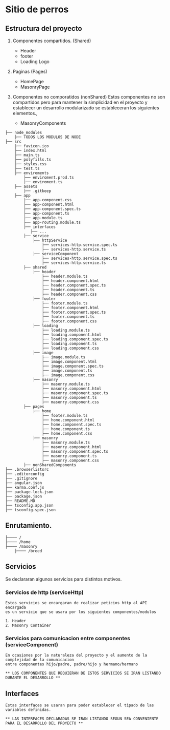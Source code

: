 # Sitio de perros

## Estructura del proyecto

1.  Componentes compartidos. (Shared)
    
    - Header
    - footer 
    - Loading Logo

2. Paginas (Pages) 

    - HomePage 
    - MasonryPage

3.  Componentes no comporatidos (nonShared)
    Estos componentes no son compartidos pero para mantener la simplicidad en el proyecto 
    y establecer un desarrollo modularizado se estableceran los siguientes elementos., 
    
    - MasonryComponents

```
├── node_modules
    ├── TODOS LOS MODULOS DE NODE
├── src
    ├── favicon.ico
    ├── index.html
    ├── main.ts
    ├── polyfills.ts   
    ├── styles.css
    ├── test.ts
    ├── enviroments 
        ├── enviroment.prod.ts
        ├── enviroment.ts
    ├── assets
        ├── .gitkeep
    ├── app
        ├── app-component.css
        ├── app-component.html
        ├── app-component.spec.ts
        ├── app-component.ts
        ├── app-module.ts
        ├── app-routing.module.ts
        ├── interfaces
           ├── ... 
        ├── service
            ├── httpService
                ├── services-http.service.spec.ts
                ├── services-http.service.ts
            ├── serviceComponent
                ├── services-http.service.spec.ts
                ├── services-http.service.ts
        ├── shared 
            ├── header
                ├── header.module.ts
                ├── header.component.html
                ├── header.component.spec.ts
                ├── header.component.ts
                ├── header.component.css
            ├── footer
                ├── footer.module.ts
                ├── footer.component.html
                ├── footer.component.spec.ts
                ├── footer.component.ts
                ├── footer.component.css
            ├── loading
                ├── loading.module.ts
                ├── loading.component.html
                ├── loading.component.spec.ts
                ├── loading.component.ts
                ├── loading.component.css
            ├── image
                ├── image.module.ts
                ├── image.component.html
                ├── image.component.spec.ts
                ├── image.component.ts
                ├── image.component.css
            ├── masonry
                ├── masonry.module.ts
                ├── masonry.component.html
                ├── masonry.component.spec.ts
                ├── masonry.component.ts
                ├── masonry.component.css
        ├── pages
            ├── home
                ├── footer.module.ts
                ├── home.component.html
                ├── home.component.spec.ts
                ├── home.component.ts
                ├── home.component.css
            ├── masonry
                ├── masonry.module.ts
                ├── masonry.component.html
                ├── masonry.component.spec.ts
                ├── masonry.component.ts
                ├── masonry.component.css
        ├── nonSharedComponents 
├── .browserlistsrc 
├── .editorconfig 
├── .gitignore
├── angular.json 
├── karma.conf.js 
├── package-lock.json 
├── package.json 
├── README.MD 
├── tsconfig.app.json
├── tsconfig.spec.json
```

## Enrutamiento. 

```
├──── /
├──── /home 
├──── /masonry 
    ├──── /breed  
```

##  Servicios
    
Se declararan algunos servicios para distintos motivos. 

### Servicios de http (serviceHttp)
    
    Estos servicios se encargaran de realizar peticios http al API encargada
    es un servicio que se usara por los siguientes componentes/modulos
    
    1. Header 
    2. Masonry Container 

### Servicios para comunicacion entre componentes (serviceComponent)

    En ocasiones por la naturaleza del proyecto y el aumento de la complejidad de la comunicacion 
    entre componentes hijo/padre, padre/hijo y hermano/hermano

    ** LOS COMPONENTES QUE REQUIERAN DE ESTOS SERVICIOS SE IRAN LISTANDO DURANTE EL DESARROLLO ** 

## Interfaces 
    
    Estas interfaces se usaran para poder establecer el tipado de las variables definidas.

    ** LAS INTERFACES DECLARADAS SE IRAN LISTANDO SEGUN SEA CONVENIENTE PARA EL DESARROLLO DEL PROYECTO **
